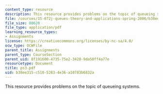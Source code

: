 ```yaml
---
content_type: resource
description: This resource provides problems on the topic of queueing systems.
file: /courses/15-072j-queues-theory-and-applications-spring-2006/b38ee315c51052834e36a10783b6832a_ps3.pdf
file_size: 80620
file_type: application/pdf
learning_resource_types:
- Assignments
license: https://creativecommons.org/licenses/by-nc-sa/4.0/
ocw_type: OCWFile
parent_title: Assignments
parent_type: CourseSection
parent_uid: 8f191600-4735-75e2-3420-9da50ff4a77e
resourcetype: Document
title: ps3.pdf
uid: b38ee315-c510-5283-4e36-a10783b6832a
---
```

This resource provides problems on the topic of queueing systems.